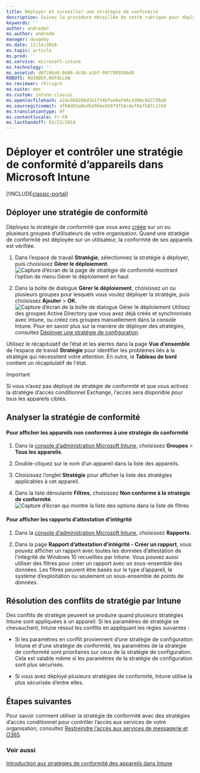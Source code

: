 ```yaml
---
title: Déployer et surveiller une stratégie de conformité
description: Suivez la procédure détaillée de cette rubrique pour déployer et surveiller une stratégie de conformité d’appareil.
keywords: ''
author: andredm7
ms.author: andredm
manager: dougeby
ms.date: 11/14/2016
ms.topic: article
ms.prod: ''
ms.service: microsoft-intune
ms.technology: ''
ms.assetid: d8f246d4-0d86-4c8b-a1bf-9977985506d8
ROBOTS: NOINDEX,NOFOLLOW
ms.reviewer: chrisgre
ms.suite: ems
ms.custom: intune-classic
ms.openlocfilehash: e24c969206d3e1f34bfee0af46c4398c9d2739a8
ms.sourcegitcommit: df60d03a0ed54964e91879f56c4ef0a7507c17d4
ms.translationtype: HT
ms.contentlocale: fr-FR
ms.lasthandoff: 03/22/2018
---
```

# <a name="deploy-and-monitor-a-device-compliance-policy-in-microsoft-intune"></a>Déployer et contrôler une stratégie de conformité d’appareils dans Microsoft Intune

[!INCLUDE[classic-portal](../includes/classic-portal.md)]

## <a name="deploy-a-compliance-policy"></a>Déployer une stratégie de conformité
Déployez la stratégie de conformité que vous avez [créée](create-a-device-compliance-policy-in-microsoft-intune.md) sur un ou plusieurs groupes d’utilisateurs de votre organisation. Quand une stratégie de conformité est déployée sur un utilisateur, la conformité de ses appareils est vérifiée.

1.  Dans l’espace de travail **Stratégie**, sélectionnez la stratégie à déployer, puis choisissez **Gérer le déploiement**.
![Capture d’écran de la page de stratégie de conformité montrant l’option de menu Gérer le déploiement en haut](./media/intune-sa-3c-deploy-compliance-policy2.png)

2.  Dans la boîte de dialogue **Gérer le déploiement**, choisissez un ou plusieurs groupes pour lesquels vous voulez déployer la stratégie, puis choisissez **Ajouter** > **OK**.
![Capture d’écran de la boîte de dialogue Gérer le déploiement](./media/intune-sa-3d-deploy-compliance-policy3-Manage.png) Utilisez des groupes Active Directory que vous avez déjà créés et synchronisés avec Intune, ou créez ces groupes manuellement dans la console Intune. Pour en savoir plus sur la manière de déployer des stratégies, consultez [Déployer une stratégie de configuration](manage-settings-and-features-on-your-devices-with-microsoft-intune-policies.md).

Utilisez le récapitulatif de l’état et les alertes dans la page **Vue d’ensemble** de l’espace de travail **Stratégie** pour identifier les problèmes liés à la stratégie qui nécessitent votre attention. En outre, le **Tableau de bord** contient un récapitulatif de l'état.

> [!IMPORTANT]
> Si vous n’avez pas déployé de stratégie de conformité et que vous activez la stratégie d’accès conditionnel Exchange, l’accès sera disponible pour tous les appareils ciblés.

## <a name="monitor-the-compliance-policy"></a>Analyser la stratégie de conformité

#### <a name="to-view-devices-that-do-not-conform-to-a-compliance-policy"></a>Pour afficher les appareils non conformes à une stratégie de conformité

1.  Dans la [console d’administration Microsoft Intune](https://manage.microsoft.com), choisissez **Groupes** > **Tous les appareils**.

2.  Double-cliquez sur le nom d’un appareil dans la liste des appareils.

3.  Choisissez l’onglet **Stratégie** pour afficher la liste des stratégies applicables à cet appareil.

4.  Dans la liste déroulante **Filtres**, choisissez **Non conforme à la stratégie de conformité**.
![Capture d’écran qui montre la liste des options dans la liste de filtres](./media/intune-sa-3e-view-device-noncompliance.png)

#### <a name="to-view-the-health-attestation-reports"></a>Pour afficher les rapports d’attestation d’intégrité

1.  Dans la [console d’administration Microsoft Intune](https://manage.microsoft.com), choisissez **Rapports**.

2.  Dans la page **Rapport d’attestation d’intégrité - Créer un rapport**, vous pouvez afficher un rapport avec toutes les données d’attestation de l’intégrité de Windows 10 recueillies par Intune. Vous pouvez aussi utiliser des filtres pour créer un rapport avec un sous-ensemble des données. Les filtres peuvent être basés sur le type d’appareil, le système d’exploitation ou seulement un sous-ensemble de points de données.

## <a name="how-intune-resolves-policy-conflicts"></a>Résolution des conflits de stratégie par Intune
Des conflits de stratégie peuvent se produire quand plusieurs stratégies Intune sont appliquées à un appareil. Si les paramètres de stratégie se chevauchent, Intune résout les conflits en appliquant les règles suivantes :

-   Si les paramètres en conflit proviennent d’une stratégie de configuration Intune et d’une stratégie de conformité, les paramètres de la stratégie de conformité sont prioritaires sur ceux de la stratégie de configuration. Cela est valable même si les paramètres de la stratégie de configuration sont plus sécurisés.

-   Si vous avez déployé plusieurs stratégies de conformité, Intune utilise la plus sécurisée d’entre elles.

## <a name="next-steps"></a>Étapes suivantes
Pour savoir comment utiliser la stratégie de conformité avec des stratégies d’accès conditionnel pour contrôler l’accès aux services de votre organisation, consultez [Restreindre l’accès aux services de messagerie et O365](restrict-access-to-email-and-o365-services-with-microsoft-intune.md).


### <a name="see-also"></a>Voir aussi
[Introduction aux stratégies de conformité des appareils dans Intune](introduction-to-device-compliance-policies-in-microsoft-intune.md)
